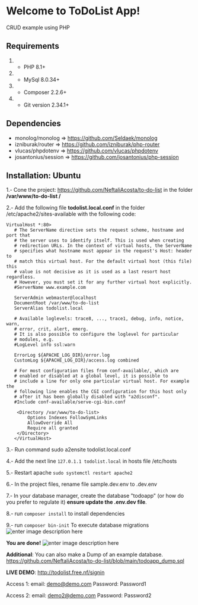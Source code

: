 # Welcome to ToDoList  App!

CRUD example using PHP


## Requirements

 1. -  PHP 8.1+
 2. -  MySql 8.0.34+
 3. - Composer 2.2.6+
 4. - Git version 2.34.1+

## Dependencies

 - monolog/monolog => https://github.com/Seldaek/monolog
 - izniburak/router => https://github.com/izniburak/php-router
 - vlucas/phpdotenv => https://github.com/vlucas/phpdotenv
 - josantonius/session => https://github.com/josantonius/php-session

## Installation: Ubuntu
1.- Cone the project: https://github.com/NeftaliAcosta/to-do-list in the folder **/var/www/to-do-list /**

2.- Add the following file **todolist.local.conf** in the folder /etc/apache2/sites-available with the following code:

    VirtualHost *:80>  
       # The ServerName directive sets the request scheme, hostname and port that  
       # the server uses to identify itself. This is used when creating  
       # redirection URLs. In the context of virtual hosts, the ServerName  
       # specifies what hostname must appear in the request's Host: header to  
       # match this virtual host. For the default virtual host (this file) this  
       # value is not decisive as it is used as a last resort host regardless.  
       # However, you must set it for any further virtual host explicitly.  
       #ServerName www.example.com  

       ServerAdmin webmaster@localhost  
       DocumentRoot /var/www/to-do-list 
       ServerAlias todolist.local
     
       # Available loglevels: trace8, ..., trace1, debug, info, notice, warn,  
       # error, crit, alert, emerg.  
       # It is also possible to configure the loglevel for particular  
       # modules, e.g.  
       #LogLevel info ssl:warn  
         
       ErrorLog ${APACHE_LOG_DIR}/error.log  
       CustomLog ${APACHE_LOG_DIR}/access.log combined  
         
       # For most configuration files from conf-available/, which are  
       # enabled or disabled at a global level, it is possible to  
       # include a line for only one particular virtual host. For example the  
       # following line enables the CGI configuration for this host only  
       # after it has been globally disabled with "a2disconf".  
       #Include conf-available/serve-cgi-bin.conf  
     
   	    <Directory /var/www/to-do-list>  
   		    Options Indexes FollowSymLinks  
   		    AllowOverride All  
   		    Require all granted  
   	    </Directory>  
       </VirtualHost>

3.- Run command sudo a2ensite todolist.local.conf

4.- Add the next line  `127.0.1.1 todolist.local`  in hosts file /etc/hosts

5.- Restart apache  `sudo systemctl restart apache2`

6.- In the project files, rename file sample.dev.env to .dev.env

7.- In your database manager, create the database "todoapp" (or how do you prefer to regulate it) **ensure update the .env.dev file**.

8.- run  `composer install` to install dependencies

9.- run  `composer bin-init` To execute database migrations
![enter image description here](https://i.ibb.co/6D3R4kq/migration.png)

**You are done!**
![enter image description here](https://i.ibb.co/M5SmhSq/todoapp.png)


**Additional**: You can also make a Dump of an example database.
https://github.com/NeftaliAcosta/to-do-list/blob/main/todoapp_dump.sql


**LIVE DEMO**: http://todolist.free.nf/signin

Access 1:
email: demo@demo.com
Password: Password1

Access 2:
email: demo2@demo.com
Password: Password2
